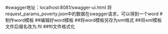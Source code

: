 #swagger地址：localhost:8081/swagger-ui.html
将request_params_poverty.json中的数据在swagger请求，可以得到一个word
#制作word模板
##编辑好word模板
##将word模板另存为xml格式
##将xml模板文件后缀名改为.ftl
##ftl文件格式化
